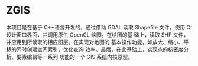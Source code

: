 # ZGIS
本项目是在基于 C++语言开发的，通过借助 GDAL 读取 Shapefile
文件，使用 Qt 设计窗口界面，并调用原生 OpenGL 绘图。在绘图的基
础上，读取 SHP 文件，并应用到所读取的相应图层。在实现对地图的
基本操作功能，如放大、缩小、平移的同时创建空间索引，优化查询
效率。最后，在此基础上，实现点的核密度分析、要素编辑等一系列
功能的一个 GIS 系统内核原型。
